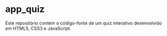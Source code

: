 # app_quiz
Este repositório contém o código-fonte de um quiz interativo desenvolvido em HTML5, CSS3 e JavaScript.
